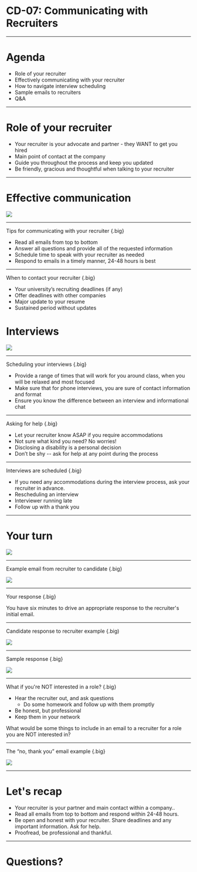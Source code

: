 # CD-07: Communicating with Recruiters

<!--
Who, whether for an internship or job, has had experience working with a recruiter? What was the process like? [Elicit student responses and discussion.]

Did you ever experience uncertainty about how often you should reach out to your recruiter or what you should/shouldn’t share? [Elicit student responses.]

Hopefully this discussion clears up some of that uncertainty and provides you with some best practices for communicating with recruiters that you can apply right away. Whether you’ve never worked with a recruiter or have worked with many, this session is for you. Let’s get started!
-->

---

# Agenda

* Role of your recruiter
* Effectively communicating with your recruiter
* How to navigate interview scheduling
* Sample emails to recruiters
* Q&A

<!--
First we’ll go over the role your recruiter serves in your hiring process. This can slightly differ by employer but is generally similar across the board. Then we’ll talk about how to effectively communicate with your recruiter and how to navigate all the minor and major details of scheduling and participating in interviews. Then we’ll close out with some sample emails to recruiters and Q&A.
-->

---

# Role of your recruiter

* Your recruiter is your advocate and partner - they WANT to get you hired
* Main point of contact at the company
* Guide you throughout the process and keep you updated
* Be friendly, gracious and thoughtful when talking to your recruiter

<!--
* Your recruiter is your advocate and partner.  Be kind, respectful, friendly, and honest in your communications. They’re there to help you, provide you with helpful resources, and to guide you through the overall process.
* While you may also be in touch with a hiring manager, your recruiter is typically your main point of contact during an interview process with a company. Make sure to keep them in the loop with any updates that affect your candidacy.
* Your recruiter will also guide you through the process and keep you updated. They will provide you with regular updates, so keep an eye on your inbox! Only your recruiter - not your referral or friend. They can keep you updated on your stage of the interview/hiring process. You should always respond to your recruiter within 48 hours at most.
* Tip: It’s always good to express your thanks and show your appreciation. Your recruiters work hard to ensure that your process is as informative, timely, and smooth as possible. Show your positivity and gratitude - it can go a long way!
-->

---

# Effective communication

![](res/commrecruiter01.jpg)

<!--
Let’s move on to some guidelines for effectively communicating with your recruiter.

Image Details:
* [commrecruiter01.jpg](https://unsplash.com/photos/3Mhgvrk4tjM): Unsplash License
-->

---

Tips for communicating with your recruiter {.big}

* Read all emails from top to bottom
* Answer all questions and provide all of the requested information
* Schedule time to speak with your recruiter as needed
* Respond to emails in a timely manner, 24-48 hours is best

<!--
It is super important that you follow these tips when communicating with recruiters:
* Read all emails from top to bottom: Recruiter emails oftentimes have a lot of information in them, and they don’t want you to miss anything! Be sure to scroll down and look for FAQs in case they’ve included them. Save your emails with recruiters to refer back to them as needed. Also make sure to read through all links or attached materials.
* Answer all the questions and provide all requested information to save time; a lot of inefficiency is caused by emailing back and forth unnecessarily, and you don’t want to slow down your process if you can avoid it!
* Some recruiters will have a link to their calendars in their emails to you so you can choose a good time that works best for you. Otherwise, they will ask you for your availability. Be aware of times zones - and make explicit plans. Make sure the contact details you provide are accurate and up-to-date and you are sure on who will be contacting whom, in the case of a follow up call, Skype, or GVC session.
* Recruiters try to respond to candidates as soon as possible. It’s important you do the same! Things can move pretty quickly at most companies, and you want to make sure you are keeping you recruiter posted with the most up to date information possible. At the same time, you want to be mindful of work-life balance. Keep in mind recruiters won’t be responding to emails late at night or during weekends and holidays; take this into account when emailing.
-->

---

When to contact your recruiter {.big}

* Your university’s recruiting deadlines (if any)
* Offer deadlines with other companies
* Major update to your resume
* Sustained period without updates

<!--
Students often ask, “Should I update my recruiter about that?” Here are some guidelines for when you definitely want to communicate with your recruiter:

University deadlines: Some universities have specific guidelines on when its students can or should accept internship or full-time job offers. These guidelines exist to serve YOU and make sure you have sufficient time to make the best decision for yourself. Check to see if your university has “NACE Guidelines” and mark your calendar accordingly.

Company deadlines: If you’re interviewing with another company and receive an offer, let your recruiter know! You’ll hear recruiters refer to this as a “competing offer.” Having a competing offer can sometimes speed up the offer process at the other places where you’re interviewing. It would be a shame if you had to accept an offer with other possibilities on the table, so it’s important to be transparent with your recruiter to let them know if you have other offers or may soon.

Major update on your resume (e.g., new skill, award, conference, publication, etc.) - send it as a PDF!

When you haven’t heard from your recruiter in a while (~2 weeks)

Recruiters will usually give you a timeline of when you’ll hear from them next.
If you haven’t heard from them in a while, don’t worry! They likely have NOT forgotten about you. Don’t be afraid to send them an email if it has been 1-2 weeks since you last heard from them.

TIP: Always be truthful, open and honest with your recruiter! If they have the full picture of your status and options, they can guide your process with a company more comprehensively.

-->

# Interviews

![](res/commrecruiter02.jpg)

<!--
Now let’s move on to scheduling and going through interviews at a company.

Image Details:
* [commrecruiter02.jpg](https://unsplash.com/photos/YXemfQiPR_E): Unsplash License
-->

---

Scheduling your interviews {.big}

* Provide a range of times that will work for you around class, when you will be relaxed and most focused
* Make sure that for phone interviews, you are sure of contact information and format
* Ensure you know the difference between an interview and informational chat

<!--
* At most companies, recruiters will schedule your interviews, or they will introduce you to a recruiting coordinator. Recruiting coordinators partner with recruiters and candidates to schedule your interviews
* Generally, companies interview between 10am-4pm PST, Monday through Friday.
  * Everyone wants you to feel comfortable and at your best!
  * Provide times that work for you and your class schedule.
  * Make sure you know the format of any interview, as well as who will be contacting who  and when - if you’ll be using a format you’re not that familiar with, like coding on a Google doc, then practice ( we will address this specifically in a later session that touches on best practices in phone interviews)
* Sometimes, depending on the company, a recruiter or someone else in the company may want to start with an informational chat to start, before jumping in to official interviews. These will usually consist of talking about the role, company, and your resume. Ensure you have your resume in front of you and can speak about the experiences you want to highlight most, as well as having done at least some basic research on the company. It’s common in an informational session to be asked about your knowledge of the company and what interests you about working there. Be ready to answer very general questions meant to show you are serious about the job hunt.
-->

---

Asking for help {.big}

* Let your recruiter know ASAP if you require accommodations
* Not sure what kind you need? No worries!
* Disclosing a disability is a personal decision
* Don’t be shy -- ask for help at any point during the process

<!--
First Bullet:
* At Google, we’re committed to providing equal opportunities and magical experiences for everyone throughout the hiring process, regardless of your status, and almost all companies will feel similarly
* For example: A person who is hard of hearing might not want to have phone discussions. A recruiter will ask “would you like me to connect you to our Interview Accommodations Team? They can get you set up with an ASL interpreter, a loaner laptop you can use instead of a white board, a screen reader, or more.

Second Bullet
* If you’re not sure what type of accommodations you might need, don’t worry! Our trained team of specialists on our Interview Accommodations Team will work with you directly to identify what types of accommodations you might require.

Third & Fourth Bullet
* Your conversations with your recruiter and specialists are confidential, we won’t inform interviewers or hiring teams of a disability, only of the accommodation
* Asking for help will never work against you. We want to do our best to provide you with the best opportunity possible.
-->

---

Interviews are scheduled {.big}

* If you need any accommodations during the interview process, ask your recruiter in advance.
* Rescheduling an interview
* Interviewer running late
* Follow up with a thank you

<!--
Like we mentioned earlier, if you need any accommodations for your interview, let us know as soon as possible

Rescheduling an interview
* If an interview absolutely needs to be rescheduled, let your recruiter and recruiting coordinator know on one email as soon as possible. It’s best practice to reply all to the email where your interview was originally scheduled.
* Keep rescheduling to a minimum - if you’re sick or there’s an emergency, we understand! But once your interview date is set, make sure to prepare yourself for that day
* Rescheduling multiple times might make you more anxious so it’s generally best to stick with your originally planned interview date.

Interviewer is late
* You’re waiting to start your interview and your interviewer is late! What do you do? [Elicit student responses.] Wait about 5 - 10 minutes. Interviewers are often going from meeting to meeting and conference rooms may not be booked near each other. *  After 5-10 minutes, email your recruiter and recruiting coordinator, once again on the same email, and let them know you haven’t heard from your interviewer yet. They’ll sort out what’s going on.

Thank you
* Most recruiters can’t share interviewers’ contact information with you directly, but feel free to send a note to your recruiter to pass along to your interviewer
* It’s always nice to thank your recruiting coordinator and recruiter for their help prepping you and getting you scheduled
-->

---

# Your turn

![](res/commrecruiter03.jpg)

<!--
Now that we’ve gone over some important information to consider when working with your recruiter, let’s put these best practices to use!

Source: Photo by NeONBRAND on Unsplash
Image Details:
* [commrecruiter03.jpg](https://unsplash.com/photos/IhsaTDKzdwg): Unsplash License
-->

---

Example email from recruiter to candidate {.big}

![](res/commrecruiter04.png)

<!--
[Have 1-2 student volunteers read this email from a recruiter out loud to the class.]

Image Details:
* [commrecruiter04.png](http://www.google.com): Copyright Google
-->

---

Your response {.big}

You have six minutes to drive an appropriate response to the recruiter's initial email.

<!--
Now, take six minutes to draft an appropriate response to your recruiter, Clarissa. I’ll switch the screen back so you can reference it while you type. [Revert to previous slide.]

[Give students six minutes to write and then ask for 1-2 student volunteers to read their versions. Highlight 1-2 things students did well in their response.]
-->

---

Candidate response to recruiter example {.big)

![](res/commrecruiter05.png)

<!--
Now that we’ve read an email exchange between a recruiter and candidate, take a look at this candidate’s response to their recruiter. Can you point out what’s wrong with the candidate’s response or what’s missing in this scenario? [Elicit and respond to student contributions.]

Response should include:
* The initial email from the recruiter states that there will be two technical interviews - remember to read all emails from top to bottom!
* Availability for interviews is given in EST, not PST like recruiter requested.
* Availability for interviews is outside of general workings hours (late in the evening and on a Saturday).
* Screenshot of transcript is pasted in body of email. Recruiter requested a pdf of both transcript and resume
* Availability should be specific: for example, list dates as Tuesday, May 29
* Initial email from recruiter says that the project questionnaire will be sent out within 24-48 hours. This usually means business hours. If you still haven’t received it within 48 business hours, you should reach out to your recruiter then.
* Don’t expect an immediate response especially when it’s outside of our general working hours. Notice that this person was replying to their recruiter very early hours in EST. Remember, Googlers try to get back to everyone within 24 hours.
* This person is sending multiple emails back to back. While it’s not necessarily a bad thing, it isn’t preferred for most recruiters. Keep you emails clear and concise.
* It’s always nice to sign off with a thank you and your name! Be friendly!

Image Details:
* [commrecruiter05.png](http://www.google.com): Copyright Google
-->

---

Sample response {.big}

![](res/commrecruiter06.png)

<!--
Here’s a good example of a positive response from a candidate to a recruiter. What are some things Jane did well here?  [Elicit and respond to student contributions]

Image Details:
* [commrecruiter06.png](http://www.google.com): Copyright Google
-->

---

What if you're NOT interested in a role? {.big}

* Hear the recruiter out, and ask questions
    * Do some homework and follow up with them promptly
* Be honest, but professional
* Keep them in your network

What would be some things to include in an email to a recruiter for a role you are NOT interested in?

<!--
* If a recruiter contacts you out of the blue, you should respond at least once. Ask clarifying questions and do some homework to see if this is at all a good match for you. You don’t want them to waste your time, but don’t waste theirs, either.
* It may not be the PERFECT role, but if it is at all interesting to you, you should go forward. You’ll learn a lot through the application process.
* But if an opportunity truly is not for you, your should respond honestly and courteously. You don’t have to write a long email or provide too much detail, but you can definitely feel free to give some feedback and you should follow up promptly.
* It is not good professional etiquette to not respond, nor to lie. For example, don’t say you have a job if you don’t.
* Remember you are still looking for a role and that people move around a lot. This recruiter could end up in a role or company years from now that could be your dream job, so you don’t want to burn bridges. Be polite, and if it seems like a good opportunity, you can ask to connect on LinkedIn or to be kept in mind for future roles that maybe be a better fit.
* Pose to audience - What would be some things to include in an email to a Recruiter for a role you are NOT interested in? [Elicit and respond to student contributions.]
-->

---

The “no, thank you” email example {.big}

![](res/commrecruiter07.png)

<!--
This could be sent as an email or copied and pasted into LinkedIn messages. Just remember best practices of spelling the recruiter’s name correctly and making sure details are correct. If you want to connect over LinkedIn or otherwise keep this person in your contacts (even if this role is not a good fit at this time) then follow up promptly on doing so. Keep it brief. Even if you give a specific detail on why this is not a fit, you don’t have to get too specific. Remember that it is not okay to lie, so keep it honest and courteous.

Image Details:
* [commrecruiter07.png](http://www.google.com): Copyright Google
-->

---

# Let's recap

* Your recruiter is your partner and main contact within a company..
* Read all emails from top to bottom and respond within 24-48 hours.
* Be open and honest with your recruiter. Share deadlines and any important information. Ask for help.
* Proofread, be professional and thankful.

<!--
Don’t forget that you and your recruiter both want you to have a clear, efficient, and overall great hiring process - regardless of whether or not the job is a best fit for you. They are your advocate. Be sure you read all aspects of the emails they send you, links included, and respond to their emails within 48 hours at the latest. Be transparent with them about your offers and ask for help when you need it or when you feel uncertain about something. Be professional and be grateful for their time and work with you.
-->

---

# Questions?

<!--
Thank you all so much for participating today. What remaining questions do you have?
-->


